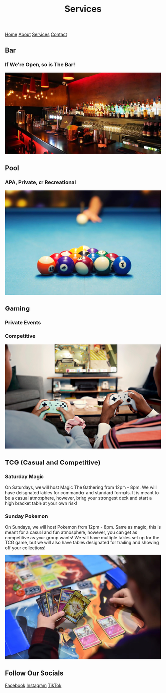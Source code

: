 <html lang="en">
<body>
  <header>
    <h1>Services</h1>
  </header>

  <nav>
    <a href="README.md">Home</a>
    <a href="About.md">About</a>
    <a href="Services.md">Services</a>
    <a href="ContactInformation.md">Contact</a>
  </nav>

  <footer>
    <h2> Bar </h2>
      <h3>If We're Open, so is The Bar!</h3>
        <p></p>
        <img src="Bar.jpg" alt="Photo of Bar">
    <h2> Pool </h2>
      <h3>APA, Private, or Recreational</h3>
        <p></p>
        <img src="Pool.jpg" alt="Player Breaking in Pool">
    <h2> Gaming </h2>
      <h3>Private Events</h3>
        <p></p>
      <h3>Competitive</h3>
        <p></p>
        <img src="Video_Games.jpg" alt="People Playing Video Games">
    <h2> TCG (Casual and Competitive)</h2>
      <h3>Saturday Magic</h3>
        <p>On Saturdays, we will host Magic The Gathering from 12pm - 8pm. We will have deisgnated tables for 
          commander and standard formats. It is meant to be a casual atmosphere, however, bring your strongest 
          deck and start a high bracket table at your own risk! </p>
      <h3>Sunday Pokemon</h3>
        <p>On Sundays, we will host Pokemon from 12pm - 8pm. Same as magic, this is meant for a casual and fun atmosphere, however, you can get as 
      competitive as your group wants! We will have multiple tables set up for the TCG game, but we will also have tables designated for 
      trading and showing off your collections!</p>
        <img src="Pokemon.jpg" alt="Person Playing Pokemon">
    <h2> Follow Our Socials </h2>
    <a href="https://www.facebook.com">Facebook</a>
    <a href="https://www.instagram.com">Instagram</a>
    <a href="https://www.tiktok.com/en/">TikTok</a>
  </footer>

</body>
</html>
